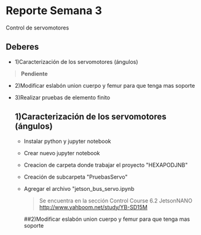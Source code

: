 
# Reporte Semana 3
Control de servomotores

## Deberes
- 1)Caracterización de los servomotores (ángulos)
 > **Pendiente**
- 2)Modificar eslabón union cuerpo y femur para que tenga mas soporte
- 3)Realizar pruebas de elemento finito

  ## 1)Caracterización de los servomotores (ángulos)
  - Instalar python y jupyter notebook
  - Crear nuevo jupyter notebook
  - Creacion de carpeta donde trabajar el proyecto "HEXAPODJNB"
  - Creación de subcarpeta "PruebasServo"
  - Agregar el archivo "jetson_bus_servo.ipynb
    >Se encuentra en la sección Control Course 6.2 JetsonNANO http://www.yahboom.net/study/YB-SD15M 
  
    ##2)Modificar eslabón union cuerpo y femur para que tenga mas soporte

    

    

